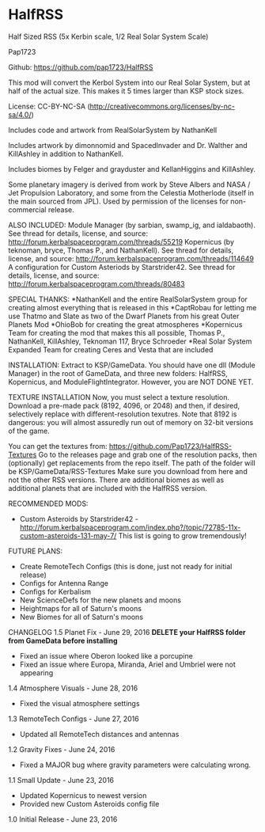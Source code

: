 # HalfRSS
Half Sized RSS (5x Kerbin scale, 1/2 Real Solar System Scale)

Pap1723

Github: https://github.com/pap1723/HalfRSS

This mod will convert the Kerbol System into our Real Solar System, but at half of the actual size. This makes it 5 times larger than KSP stock sizes.

License: CC-BY-NC-SA (http://creativecommons.org/licenses/by-nc-sa/4.0/)


Includes code and artwork from RealSolarSystem by NathanKell

Includes artwork by dimonnomid and SpacedInvader and Dr. Walther and KillAshley in addition to NathanKell.

Includes biomes by Felger and grayduster and KellanHiggins and KillAshley.

Some planetary imagery is derived from work by Steve Albers and NASA / Jet Propulsion Laboratory, and some from the Celestia Motherlode (itself in the main sourced from JPL). Used by permission of the licenses for non-commercial release.

ALSO INCLUDED:
Module Manager (by sarbian, swamp_ig, and ialdabaoth). See thread for details, license, and source: http://forum.kerbalspaceprogram.com/threads/55219
Kopernicus (by teknoman, bryce, Thomas P., and NathanKell). See thread for details, license, and source: http://forum.kerbalspaceprogram.com/threads/114649
A configuration for Custom Asteriods by Starstrider42. See thread for details, license, and source: http://forum.kerbalspaceprogram.com/threads/80483

SPECIAL THANKS:
*NathanKell and the entire RealSolarSystem group for creating almost everything that is released in this
*CaptRobau for letting me use Thatmo and Slate as two of the Dwarf Planets from his great Outer Planets Mod
*OhioBob for creating the great atmospheres
*Kopernicus Team for creating the mod that makes this all possible, Thomas P., NathanKell, KillAshley, Teknoman 117, Bryce Schroeder
*Real Solar System Expanded Team for creating Ceres and Vesta that are included

INSTALLATION:
Extract to KSP/GameData. You should have one dll (Module Manager) in the root of GameData, and three new folders: HalfRSS, Kopernicus, and ModuleFlightIntegrator. However, you are NOT DONE YET.

TEXTURE INSTALLATION
Now, you must select a texture resolution. Download a pre-made pack (8192, 4096, or 2048) and then, if desired, selectively replace with different-resolution texutres. Note that 8192 is dangerous: you will almost assuredly run out of memory on 32-bit versions of the game.

You can get the textures from: https://github.com/Pap1723/HalfRSS-Textures
Go to the releases page and grab one of the resolution packs, then (optionally) get replacements from the repo itself.
The path of the folder will be KSP/GameData/RSS-Textures
Make sure you download from here and not the other RSS versions. There are additional biomes as well as additional planets that are included with the HalfRSS version.

RECOMMENDED MODS:
* Custom Asteroids by Starstrider42 - http://forum.kerbalspaceprogram.com/index.php?/topic/72785-11x-custom-asteroids-131-may-7/
This list is going to grow tremendously!


FUTURE PLANS:
* Create RemoteTech Configs (this is done, just not ready for initial release)
* Configs for Antenna Range
* Configs for Kerbalism
* New ScienceDefs for the new planets and moons
* Heightmaps for all of Saturn's moons
* New Biomes for all of Saturn's moons

CHANGELOG
1.5 Planet Fix - June 29, 2016 **DELETE your HalfRSS folder from GameData before installing**
* Fixed an issue where Oberon looked like a porcupine
* Fixed an issue where Europa, Miranda, Ariel and Umbriel were not appearing

1.4 Atmosphere Visuals - June 28, 2016
* Fixed the visual atmosphere settings

1.3 RemoteTech Configs - June 27, 2016
* Updated all RemoteTech distances and antennas

1.2 Gravity Fixes - June 24, 2016
* Fixed a MAJOR bug where gravity parameters were calculating wrong.

1.1 Small Update - June 23, 2016
* Updated Kopernicus to newest version
* Provided new Custom Asteroids config file

1.0 Initial Release - June 23, 2016